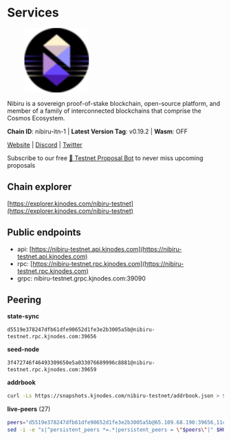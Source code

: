 # Services

<figure><img src="https://raw.githubusercontent.com/kj89/cosmos-images/main/logos/nibiru.png" width="150" alt=""><figcaption></figcaption></figure>

Nibiru is a sovereign proof-of-stake blockchain, open-source platform,  and member of a family of interconnected blockchains that comprise the Cosmos Ecosystem.

**Chain ID**: nibiru-itn-1 | **Latest Version Tag**: v0.19.2 | **Wasm**: OFF

[Website](https://nibiru.fi) | [Discord](https://discord.gg/nibiru) | [Twitter](https://twitter.com/NibiruChain)



Subscribe to our free [🤖 Testnet Proposal Bot](https://t.me/kjnodes_testnet_proposal_bot) to never miss upcoming proposals


## Chain explorer
[https://explorer.kjnodes.com/nibiru-testnet](https://explorer.kjnodes.com/nibiru-testnet)

## Public endpoints

* api: [https://nibiru-testnet.api.kjnodes.com](https://nibiru-testnet.api.kjnodes.com)
* rpc: [https://nibiru-testnet.rpc.kjnodes.com](https://nibiru-testnet.rpc.kjnodes.com)
* grpc: nibiru-testnet.grpc.kjnodes.com:39090

## Peering

**state-sync**

```text
d5519e378247dfb61dfe90652d1fe3e2b3005a5b@nibiru-testnet.rpc.kjnodes.com:39656
```

**seed-node**

```text
3f472746f46493309650e5a033076689996c8881@nibiru-testnet.rpc.kjnodes.com:39659
```

**addrbook**
```bash
curl -Ls https://snapshots.kjnodes.com/nibiru-testnet/addrbook.json > $HOME/.nibid/config/addrbook.json
```

**live-peers** (27)
```bash
peers="d5519e378247dfb61dfe90652d1fe3e2b3005a5b@65.109.68.190:39656,11c7655bc96c229a3d18ca3bbe7d8944ce645aab@89.117.59.191:26656,d2f53fd715b205d1321a22bad1a6334a06f3de2b@64.227.4.135:03656,0faa013496da308cf091099bb736f512f17ab380@185.144.99.55:26656,799ecf85b985e44ba30f3ff1c9da11fd4064d041@86.48.2.182:26656,ac6c000f0d3980066fb771a3b4831272aed62da2@54.165.89.184:26656,58dbb25e697d832d54997177ece80c1b94baef61@178.62.208.204:26656,f4a8fb180fbbb4c44e7721368cbc6ce3f9fc47e1@5.189.140.55:26656,391ce347a9f0745a1f50126fcc1f9a878bacd8fe@184.174.32.55:26656,4af344bb3302bf926580f0b8ea4de9be401c3522@94.131.111.156:26656,852a17f9f2023ac99d499c046995faf52b28e5c2@194.163.142.246:26656,3bb1549a6b7536e673bb8b9a036485c5ec18ce76@194.34.232.36:39656,4e9eca56eab4bfd662a7e35bb1ffb38f97b39ebc@31.220.84.72:26656,f4fa2e13e64628d96f9158a6a2afbb19ebac574e@85.190.246.120:26656,eddac5bfe62acf85ab2f541ff2de4f2918daf23d@31.220.78.100:39656,5d55ddb4d498af6062e6e7c0cb7a670aba9b3302@68.183.65.30:26656,7b69fec8f71ccb56b0a2d7ddc07a92c2982a77d1@34.125.91.236:26656,e0eeb7517c902ff3ae66acc7383e67b57b572977@38.242.206.117:26656,d4bb11fc3fdf834e13a803f159dfe12851c4b1c1@86.48.3.201:26656,ebce72e66d97eafa364fd65fb19d945748eab36d@43.134.36.145:26656,f509244124091fbf57494d825f2c49d5bd2c093f@120.226.39.114:26656,3e7ff1b1fa8626812b1ab8acf84a8b60518a8c10@65.109.88.254:34656,b9f203a7d45a2a2766ff144ea9cc680987886772@85.239.242.186:26656,9920bfdee1f9f61221e0301b1823f050e8fb992f@193.203.203.121:26656,ba6a46ae8fe4e1e95c0debfa1d4f3012fa6b33af@66.94.123.46:26656,0e90ac8e15b040c2a158b68f25299fc32a9d5940@89.117.57.25:26656,c414545b963134299a3c64a7d6386c9c4f7bd417@93.183.208.88:26656"
sed -i -e "s|^persistent_peers *=.*|persistent_peers = \"$peers\"|" $HOME/.nibid/config/config.toml
```
